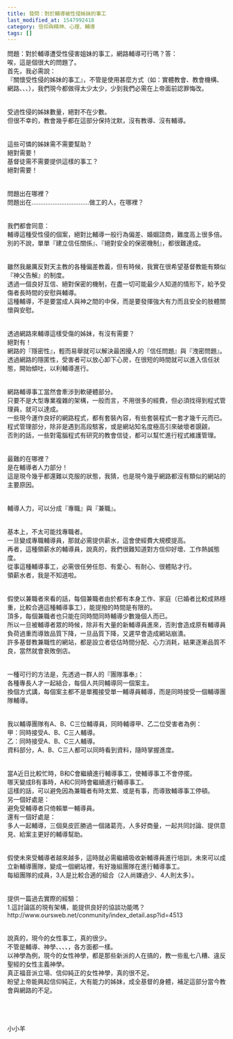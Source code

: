 ```yaml
---
title: 發問：對於輔導被性侵姊妹的事工
last_modified_at: 1547992418
category: 信仰與精神、心理、輔導
tags: []
---
```


<p>問題：對於輔導遭受性侵害姐妹的事工，網路輔導可行嗎？<!--more-->答： <br/>唉，這是個很大的問題了。<br/>首先，我必需說：<br/>『關懷受性侵的姊妹的事工』，不管是使用甚麼方式（如：實體教會、教會機構、網路、、、），我們現今都做得太少太少，少到我們必需在上帝面前認罪悔改。<br/><br/> <br/>受過性侵的姊妹數量，絕對不在少數。<br/>但很不幸的，教會幾乎都在這部分保持沈默，沒有教導、沒有輔導。<br/><br/> <br/>這些可憐的姊妹需不需要幫助？<br/>絕對需要！<br/>基督徒需不需要提供這樣的事工？<br/>絕對需要！<br/><br/> <br/>問題出在哪裡？<br/>問題出在……………………………做工的人，在哪裡？<br/><br/> <br/>我們都會同意：<br/>輔導這種受性侵的個案，絕對比輔導一般行為偏差、婚姻諮商，難度高上很多倍。<br/>別的不說，單單『建立信任關係』、『絕對安全的保密機制』，都很難達成。<br/><br/> <br/>雖然我嚴厲反對天主教的各種偏差教義，但有時候，我實在很希望基督教能有類似『神父告解』的制度。<br/>透過一個良好互信、絕對保密的機制，在盡一切可能最少人知道的情形下，給予受傷者長時間的安慰與輔導。<br/>這種輔導，不是要當成人與神之間的中保，而是要發揮強大有力而且安全的肢體關懷與安慰。<br/> <br/><br/>透過網路來輔導這樣受傷的姊妹，有沒有需要？<br/>絕對有！<br/>網路的『隱密性』，輕而易舉就可以解決最困擾人的『信任問題』與『洩密問題』。<br/>透過網路的隱匿性，受害者可以放心卸下心房，在很短的時間就可以進入信任狀態，開始傾吐，以利輔導進行。<br/> <br/><br/>網路輔導事工當然會牽涉到軟硬體部分。<br/>只要不是大型專業複雜的架構，一般而言，不用很多的經費，但必須找得到程式管理員，就可以達成。<br/>一些現今運作良好的網路程式，都有套裝內容，有些套裝程式一套才幾千元而已。<br/>程式管理部分，除非是遇到高段駭客，或是網站知名度極高引來破壞者覬覦，<br/>否則的話，一些對電腦程式有研究的教會信徒，都可以幫忙進行程式維護管理。<br/> <br/><br/>最難的在哪裡？<br/>是在輔導者人力部分！<br/>這是現今幾乎都還難以克服的狀態，我猜，也是現今幾乎網路都沒有類似的網站的主要原因。<br/> <br/><br/>輔導人力，可以分成『專職』與『兼職』。<br/><br/><br/>基本上，不太可能找專職者。<br/>一旦變成專職輔導員，那就必需提供薪水，這會使經費大規模提高。<br/>再者，這種領薪水的輔導員，說真的，我們很難知道對方信仰好壞、工作熱誠態度。<br/>從事這種輔導事工，必需很任勞任怨、有愛心、有耐心、很體貼才行。<br/>領薪水者，我是不知道啦。<br/> <br/><br/>假使以兼職者來看的話，每個兼職者由於都有本身工作、家庭（已婚者比較成熟穩重，比較合適這種輔導事工），能提撥的時間是有限的。<br/>頂多，每個兼職者也只能在同時間同時輔導少數幾個人而已。<br/>所以一旦被輔導者眾的時候，除非有大量的新輔導員進來，否則會造成原有輔導員負荷過重而導致品質下降，一旦品質下降，又遲早會造成網站崩潰。<br/>許多基督教兼職性的網站，都是設立者低估時間分配、心力消耗，結果逐漸品質不良，當然就會衰敗倒店。<br/> <br/><br/>一種可行的方法是，先透過一群人的『團隊事奉』：<br/>各種專長人才一起結合，每個人共同輔導同一個案主。<br/>換個方式講，每個案主都不是單獨接受單一輔導員輔導，而是同時接受一個輔導團隊輔導。<br/><br/><br/>我以輔導團隊有A、B、C三位輔導員，同時輔導甲、乙二位受害者為例：<br/>甲：同時接受A、B、C三人輔導。<br/>乙：同時接受A、B、C三人輔導。<br/>資料部分，A、B、C三人都可以同時看到資料，隨時掌握進度。<br/><br/><br/>當A近日比較忙時，B和C會繼續進行輔導事工，使輔導事工不會停擺。<br/>哪天變成B有事時，A和C同時會繼續進行輔導事工。<br/>這樣的話，可以避免因為兼職者有時太累、或是有事，而導致輔導事工停頓。<br/>另一個好處是：<br/>避免受輔導者只倚賴單一輔導員。<br/>還有一個好處是：<br/>多人一起輔導，三個臭皮匠勝過一個諸葛亮，人多好商量，一起共同討論、提供意見、給案主更好的輔導幫助。<br/> <br/><br/>假使未來受輔導者越來越多，這時就必需繼續吸收新輔導員進行培訓，未來可以成立新輔導團隊，變成一個網站裡，有好幾組團隊在進行輔導事工。<br/>每組團隊的成員，3人是比較合適的組合（2人尚嫌過少、4人則太多）。<br/> <br/><br/>提供一篇過去實際的經驗：<br/>1.這討論區的現有架構，能提供良好的協談功能嗎？<br/>http://www.oursweb.net/conmunity/index_detail.asp?id=4513<br/> <br/> <br/>說真的，現今的女性事工，真的很少。<br/>不管是輔導、神學、、、、，各方面都一樣。<br/>以神學為例，現今的女性神學，都是那些新派的人在搞的，教一些亂七八糟、違反聖經的女性主義神學。<br/>真正福音派立場、信仰純正的女性神學，真的很不足。<br/>盼望上帝能興起信仰純正，大有能力的姊妹，成全基督的身體，補足這部分當今教會與網路的不足。<br/><br/><br/><br/><br/>小小羊
</p>